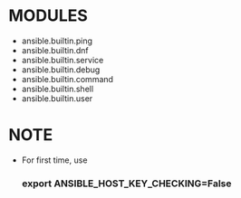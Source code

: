 <!--
Title: ANSIBLE
Author: Yaswanth Kumar Bandela
Date: 2024-09-01
-->
# MODULES 
* ansible.builtin.ping
* ansible.builtin.dnf
* ansible.builtin.service
* ansible.builtin.debug
* ansible.builtin.command
* ansible.builtin.shell
* ansible.builtin.user

# NOTE
* For first time, use 
    ### export ANSIBLE_HOST_KEY_CHECKING=False